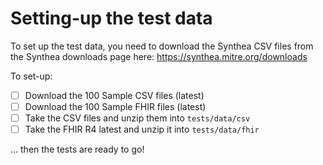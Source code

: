 # Setting-up the test data

To set up the test data, you need to download the Synthea CSV files from the Synthea downloads page here: https://synthea.mitre.org/downloads

To set-up:
- [ ] Download the 100 Sample CSV files (latest)
- [ ] Download the 100 Sample FHIR files (latest)
- [ ] Take the CSV files and unzip them into `tests/data/csv`
- [ ] Take the FHIR R4 latest and unzip it into `tests/data/fhir`

... then the tests are ready to go!